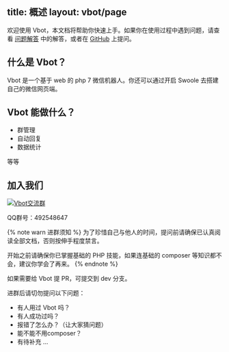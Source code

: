 title: 概述
layout: vbot/page
---

欢迎使用 Vbot，本文档将帮助你快速上手。如果你在使用过程中遇到问题，请查看 [问题解答](troubleshooting.html) 中的解答，或者在 [GitHub](https://github.com/hanson/vbot/issues) 上提问。

## 什么是 Vbot？

Vbot 是一个基于 web 的 php 7 微信机器人。你还可以通过开启 Swoole 去搭建自己的微信网页端。  

## Vbot 能做什么？

- 群管理
- 自动回复
- 数据统计

等等

## 加入我们

<a target="_blank" href="//shang.qq.com/wpa/qunwpa?idkey=299c1cf53a21a6a699449c00e29ab0142e7d402726e46f174e6e31940e95242e"><img border="0" src="//pub.idqqimg.com/wpa/images/group.png" alt="Vbot交流群" title="Vbot交流群"></a>

QQ群号：492548647

{% note warn 进群须知 %}
为了珍惜自己与他人的时间，提问前请确保已认真阅读全部文档，否则按伸手程度禁言。

开始之前请确保你已掌握基础的 PHP 技能，如果连基础的 composer 等知识都不会，建议你学会了再来。
{% endnote %}

如果需要给 Vbot 提 PR，可提交到 dev 分支。

进群后请切勿提问以下问题：

- 有人用过 Vbot 吗？
- 有人成功过吗？
- 报错了怎么办？（让大家猜问题）
- 能不能不用composer？
- 有待补充 ... 
